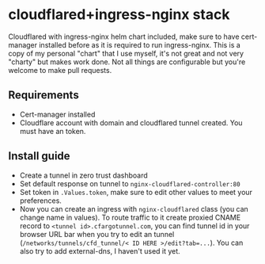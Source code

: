 # cloudflared+ingress-nginx stack

Cloudflared with ingress-nginx helm chart included, make sure to have cert-manager installed before as it is required to run ingress-nginx.
This is a copy of my personal "chart" that I use myself, it's not great and not very "charty" but makes work done. Not all things are configurable but you're welcome to make pull requests.

## Requirements

- Cert-manager installed
- Cloudflare account with domain and cloudflared tunnel created. You must have an token.

## Install guide

- Create a tunnel in zero trust dashboard
- Set default response on tunnel to `nginx-cloudflared-controller:80`
- Set token in `.Values.token`, make sure to edit other values to meet your preferences.
- Now you can create an ingress with `nginx-cloudflared` class (you can change name in values). To route traffic to it create proxied CNAME record to `<tunnel id>.cfargotunnel.com`, you can find tunnel id in your browser URL bar when you try to edit an tunnel (`/networks/tunnels/cfd_tunnel/< ID HERE >/edit?tab=...`). You can also try to add external-dns, I haven't used it yet.